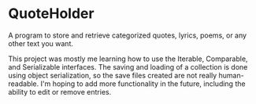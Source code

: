 # QuoteHolder
A program to store and retrieve categorized quotes, lyrics, poems, or any other text you want.

This project was mostly me learning how to use the Iterable, Comparable, and Serializable interfaces. The saving and loading of a collection is done using object serialization, so the save files created are not really human-readable. I'm hoping to add more functionality in the future, including the ability to edit or remove entries.
